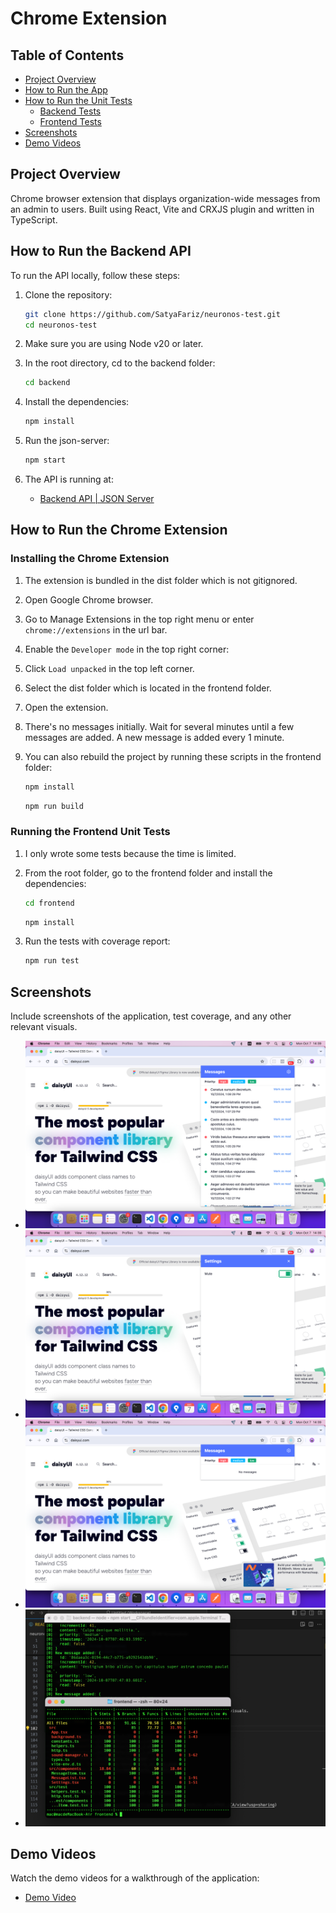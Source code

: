 # Chrome Extension

## Table of Contents

- [Project Overview](#project-overview)
- [How to Run the App](#how-to-run-the-app)
- [How to Run the Unit Tests](#how-to-run-the-unit-tests)
  - [Backend Tests](#backend-tests)
  - [Frontend Tests](#frontend-tests)
- [Screenshots](#screenshots)
- [Demo Videos](#demo-videos)

## Project Overview

Chrome browser extension that displays organization-wide messages from an admin to users. Built using React, Vite and CRXJS plugin and written in TypeScript.

## How to Run the Backend API

To run the API locally, follow these steps:

1. Clone the repository:

    ```bash
    git clone https://github.com/SatyaFariz/neuronos-test.git
    cd neuronos-test
    ```

2. Make sure you are using Node v20 or later.

3. In the root directory, cd to the backend folder:

    ```bash
    cd backend
    ```

4. Install the dependencies:

    ```bash
    npm install
    ```

5. Run the json-server:

    ```bash
    npm start
    ```

6. The API is running at:
    - [Backend API | JSON Server](http://localhost:5000)

## How to Run the Chrome Extension

### Installing the Chrome Extension

1. The extension is bundled in the dist folder which is not gitignored.

2. Open Google Chrome browser.

3. Go to Manage Extensions in the top right menu or enter `chrome://extensions` in the url bar.

4. Enable the `Developer mode` in the top right corner:

5. Click `Load unpacked` in the top left corner.

6. Select the dist folder which is located in the frontend folder.

7. Open the extension.

8. There's no messages initially. Wait for several minutes until a few messages are added. A new message is added every 1 minute.

9. You can also rebuild the project by running these scripts in the frontend folder:

    ```bash
    npm install
    ```

    ```bash
    npm run build
    ```

### Running the Frontend Unit Tests

1. I only wrote some tests because the time is limited.

2. From the root folder, go to the frontend folder and install the dependencies:

    ```bash
    cd frontend
    ```

    ```bash
    npm install
    ```

3. Run the tests with coverage report:

    ```bash
    npm run test
    ```

## Screenshots

Include screenshots of the application, test coverage, and any other relevant visuals.

- ![App Screenshot](./screenshots/image_1.png)
- ![App Screenshot](./screenshots/image_2.png)
- ![App Screenshot](./screenshots/image_3.png)
- ![App Screenshot](./screenshots/image_4.png)

## Demo Videos

Watch the demo videos for a walkthrough of the application:

- [Demo Video](https://drive.google.com/file/d/1Uwt7Gn0ROdFaDM2uORi7SzYIaDzel_aj/view?usp=drive_link)

